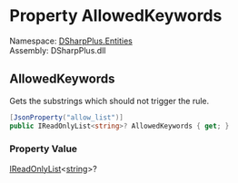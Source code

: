 # Property AllowedKeywords

Namespace: [DSharpPlus.Entities](DSharpPlus.Entities.md)  
Assembly: DSharpPlus.dll

## <a id="DSharpPlus_Entities_DiscordRuleTriggerMetadata_AllowedKeywords"></a>AllowedKeywords

Gets the substrings which should not trigger the rule.

```csharp
[JsonProperty("allow_list")]
public IReadOnlyList<string>? AllowedKeywords { get; }
```

### Property Value

[IReadOnlyList](https://learn.microsoft.com/dotnet/api/system.collections.generic.ireadonlylist\-1)<[string](https://learn.microsoft.com/dotnet/api/system.string)\>?

